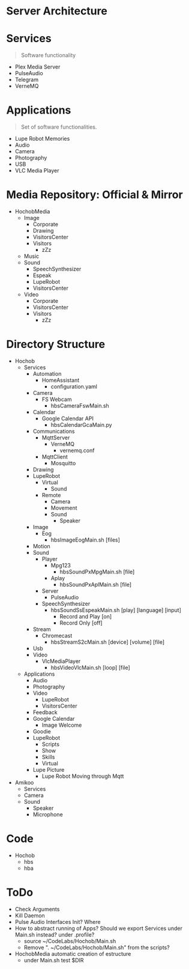 # Server Architecture

# Services

> Software functionality

- Plex Media Server
- PulseAudio
- Telegram
- VerneMQ

# Applications

> Set of software functionalities.

- Lupe Robot Memories
- Audio
- Camera
- Photography
- USB
- VLC Media Player

# Media Repository: Official & Mirror

- HochobMedia
  - Image
    - Corporate
    - Drawing
    - VisitorsCenter
    - Visitors
      - zZz
  - Music
  - Sound
    - SpeechSynthesizer
    - Espeak
    - LupeRobot
    - VisitorsCenter
  - Video
    - Corporate
    - VisitorsCenter
    - Visitors
      - zZz

# Directory Structure

- Hochob
  - Services
    - Automation
      - HomeAssistant
        - configuration.yaml
    - Camera
      - FS Webcam
        - hbsCameraFswMain.sh
    - Calendar
      - Google Calendar API
        - hbsCalendarGcaMain.py
    - Communications
      - MqttServer
        - VerneMQ
          - vernemq.conf
      - MqttClient
        - Mosquitto
    - Drawing
    - LupeRobot
      - Virtual
        - Sound
      - Remote
        - Camera
        - Movement
        - Sound
          - Speaker
    - Image
      - Eog
        - hbsImageEogMain.sh [files]
    - Motion
    - Sound
      - Player
        - Mpg123
          - hbsSoundPxMpgMain.sh [file]
        - Aplay
          - hbsSoundPxAplMain.sh [file]
      - Server
        - PulseAudio
      - SpeechSynthesizer
        - hbsSoundSsEspeakMain.sh [play] [language] [input]
          - Record and Play [on]
          - Record Only [off]
    - Stream
      - Chromecast
        - hbsStreamS2cMain.sh [device] [volume] [file]
    - Usb
    - Video
      - VlcMediaPlayer
        - hbsVideoVlcMain.sh [loop] [file]
  - Applications
    - Audio
    - Photography
    - Video
      - LupeRobot
      - VisitorsCenter
    - Feedback
    - Google Calendar
      - Image Welcome
    - Goodie
    - LupeRobot
      - Scripts
      - Show
      - Skills
      - Virtual
    - Lupe Picture 
      - Lupe Robot Moving through Mqtt
- Amikoo
  - Services
  - Camera
  - Sound
    - Speaker
    - Microphone
  
# Code 

- Hochob
  - hbs
  - hba

# ToDo

- Check Arguments
- Kill Daemon
- Pulse Audio Interfaces Init? Where
- How to abstract running of Apps? Should we export Services under Main.sh instead? under .profile?
  - source ~/CodeLabs/Hochob/Main.sh
  - Remove ". ~/CodeLabs/Hochob/Main.sh" from the scripts?
- HochobMedia automatic creation of estructure
  - under Main.sh test $DIR